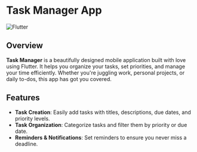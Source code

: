 # Task Manager App

![Flutter](https://img.shields.io/badge/Made%20with%20Flutter-02569B?logo=flutter&logoColor=white)

## Overview

**Task Manager** is a beautifully designed mobile application built with love using Flutter. It helps you organize your tasks, set priorities, and manage your time efficiently. Whether you're juggling work, personal projects, or daily to-dos, this app has got you covered.

## Features

- **Task Creation**: Easily add tasks with titles, descriptions, due dates, and priority levels.
- **Task Organization**: Categorize tasks and filter them by priority or due date.
- **Reminders & Notifications**: Set reminders to ensure you never miss a deadline.
